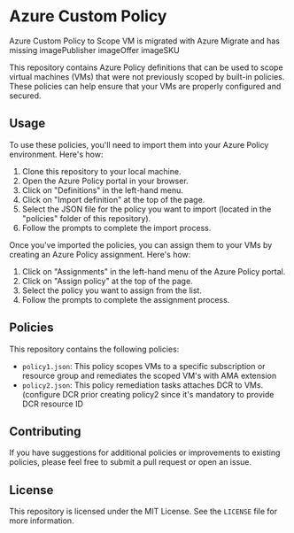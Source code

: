 # Azure Custom Policy
Azure Custom Policy to Scope VM is migrated with Azure Migrate and has missing  imagePublisher imageOffer imageSKU 

This repository contains Azure Policy definitions that can be used to scope virtual machines (VMs) that were not previously scoped by built-in policies. These policies can help ensure that your VMs are properly configured and secured.

## Usage

To use these policies, you'll need to import them into your Azure Policy environment. Here's how:

1. Clone this repository to your local machine.
2. Open the Azure Policy portal in your browser.
3. Click on "Definitions" in the left-hand menu.
4. Click on "Import definition" at the top of the page.
5. Select the JSON file for the policy you want to import (located in the "policies" folder of this repository).
6. Follow the prompts to complete the import process.

Once you've imported the policies, you can assign them to your VMs by creating an Azure Policy assignment. Here's how:

1. Click on "Assignments" in the left-hand menu of the Azure Policy portal.
2. Click on "Assign policy" at the top of the page.
3. Select the policy you want to assign from the list.
4. Follow the prompts to complete the assignment process.

## Policies

This repository contains the following policies:

- `policy1.json`: This policy scopes VMs to a specific subscription or resource group and remediates the scoped VM's with AMA extension
- `policy2.json`: This policy remediation tasks attaches DCR to VMs. (configure DCR prior creating policy2 since it's mandatory to provide DCR resource ID 

## Contributing

If you have suggestions for additional policies or improvements to existing policies, please feel free to submit a pull request or open an issue.

## License

This repository is licensed under the MIT License. See the `LICENSE` file for more information.

